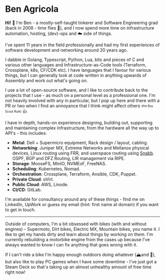 # Ben Agricola

**Hi!** 👋 I'm Ben - a mostly-self-taught tinkerer and Software Engineering grad (back in 2008 - time flies 🤯), and I now spend more time on infrastructure automation, hosting, (dev)-ops and ☁️ side of things.

I've spent 11 years in the field professionally and had my first experiences of software development and networking around 20 years ago.  

I dabble in Golang, Typescript, Python, Lua, bits and pieces of C and various other languages and Infrastructure-as-Code tools (Terraform, Crossplane, k8s, CF/CDK etc). I have languages that I favour for various things, but I can generally look at code written in anything upwards of Assembly and work out what's going on.

I use a lot of open-source software, and I like to contribute back to the projects that I use - as much on a personal level as a professional one. I'm not heavily involved with any in particular, but I pop up here and there with a PR or two when I find an annoyance that I think might affect others <sub><sup>(the Boy Scout Rule)</sup></sub> 👍


I have in depth, hands-on experience designing, building out, supporting and maintaining complex infrastructure, from the hardware all the way up to API's - this includes:

 - **Metal**: Dell + Supermicro equipment, Rack design / layout, cabling.
 - **Networking**: Juniper MX, Extreme Networks and Mellanox physical devices, Linux routing using FRR, and userspace routing using [Snabb](../../../../snabbco/snabb). OSPF, BGP and DFZ Routing, LIR management via RIPE.
 - **Storage**: MooseFS, MinIO, NVMEoF, FreeNAS.
 - **Scheduling**: Kubernetes, Nomad.
 - **Orchestration**: Crossplane, Terraform, Ansible, CDK, Puppet.
 - **Private Cloud**: oVirt.
 - **Public Cloud**: AWS, Linode.
 - **CI/CD**: GitLab.
 
I'm available for consultancy around any of these things - find me on LinkedIn, UpWork or guess my email (hint: first name at domain) if you want to get in touch.

---

Outside of computers, I'm a bit obsessed with bikes (with and without engines) - Supermoto, Dirt bikes, Electric MX, Mountain bikes, you name it. I like to get my hands dirty and learn about things by working on them. I'm currently rebuilding a motorbike engine from the cases up because I've always wanted to know I can fix anything that goes wrong with it.

If I can't ride a bike I'm happy enough outdoors doing whatever (🏔and 🌲), but also like to play PC games when I have some downtime - I've just got a Steam Deck so that's taking up an almost unhealthy amount of free time right now!

